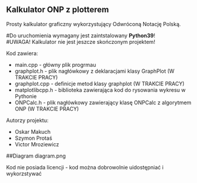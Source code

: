 ## Kalkulator ONP z plotterem

Prosty kalkulator graficzny wykorzystujący Odwróconą Notację Polską.

#Do uruchomienia wymagany jest zaintstalowany <b>Python39</b>! <br>
#UWAGA! Kalkulator nie jest jeszcze skończonym projektem!

Kod zawiera:
* main.cpp - główny plik progrmau
* graphplot.h - plik nagłówkowy z deklaracjami klasy GraphPlot (W TRAKCIE PRACY)
* graphplot.cpp - definicje metod klasy graphplot (W TRAKCIE PRACY)
* matplotlibcpp.h - biblioteka zawierająca kod do rysowania wykresu w Pythonie
* ONPCalc.h - plik nagłówkowy zawierający klasę ONPCalc z algorytmem ONP (W TRAKCIE PRACY)

Autorzy projektu:
* Oskar Makuch
* Szymon Protaś
* Victor Mroziewicz

##Diagram
diagram.png

Kod nie posiada licencji - kod można dobrowolnie uidostępniać i wykorzstywać 
